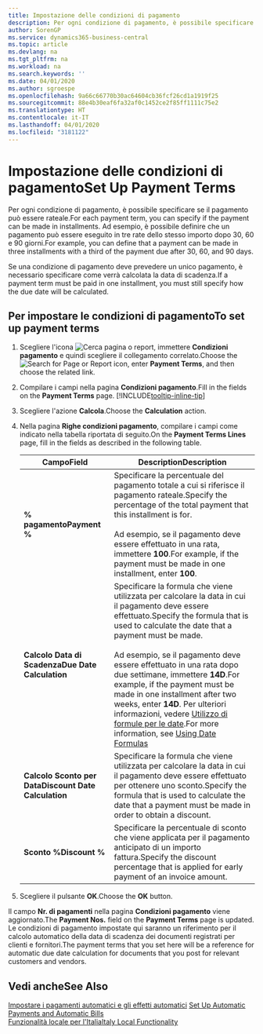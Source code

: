 ```yaml
---
title: Impostazione delle condizioni di pagamento
description: Per ogni condizione di pagamento, è possibile specificare se il pagamento può essere rateale. Ad esempio, è possibile definire che un pagamento può essere eseguito in tre rate dello stesso importo dopo 30, 60 e 90 giorni.
author: SorenGP
ms.service: dynamics365-business-central
ms.topic: article
ms.devlang: na
ms.tgt_pltfrm: na
ms.workload: na
ms.search.keywords: ''
ms.date: 04/01/2020
ms.author: sgroespe
ms.openlocfilehash: 9a66c66770b30ac64604cb36fcf26cd1a1919f25
ms.sourcegitcommit: 88e4b30eaf6fa32af0c1452ce2f85ff1111c75e2
ms.translationtype: HT
ms.contentlocale: it-IT
ms.lasthandoff: 04/01/2020
ms.locfileid: "3181122"
---
```

# <a name="set-up-payment-terms"></a><span data-ttu-id="5b9bb-104">Impostazione delle condizioni di pagamento</span><span class="sxs-lookup"><span data-stu-id="5b9bb-104">Set Up Payment Terms</span></span>
<span data-ttu-id="5b9bb-105">Per ogni condizione di pagamento, è possibile specificare se il pagamento può essere rateale.</span><span class="sxs-lookup"><span data-stu-id="5b9bb-105">For each payment term, you can specify if the payment can be made in installments.</span></span> <span data-ttu-id="5b9bb-106">Ad esempio, è possibile definire che un pagamento può essere eseguito in tre rate dello stesso importo dopo 30, 60 e 90 giorni.</span><span class="sxs-lookup"><span data-stu-id="5b9bb-106">For example, you can define that a payment can be made in three installments with a third of the payment due after 30, 60, and 90 days.</span></span>  

<span data-ttu-id="5b9bb-107">Se una condizione di pagamento deve prevedere un unico pagamento, è necessario specificare come verrà calcolata la data di scadenza.</span><span class="sxs-lookup"><span data-stu-id="5b9bb-107">If a payment term must be paid in one installment, you must still specify how the due date will be calculated.</span></span>  

## <a name="to-set-up-payment-terms"></a><span data-ttu-id="5b9bb-108">Per impostare le condizioni di pagamento</span><span class="sxs-lookup"><span data-stu-id="5b9bb-108">To set up payment terms</span></span>  
1.  <span data-ttu-id="5b9bb-109">Scegliere l'icona ![Cerca pagina o report](../../media/ui-search/search_small.png "Icona Cerca pagina o report"), immettere **Condizioni pagamento** e quindi scegliere il collegamento correlato.</span><span class="sxs-lookup"><span data-stu-id="5b9bb-109">Choose the ![Search for Page or Report](../../media/ui-search/search_small.png "Search for Page or Report icon") icon, enter **Payment Terms**, and then choose the related link.</span></span>    
2.  <span data-ttu-id="5b9bb-110">Compilare i campi nella pagina **Condizioni pagamento**.</span><span class="sxs-lookup"><span data-stu-id="5b9bb-110">Fill in the fields on the **Payment Terms** page.</span></span> [!INCLUDE[tooltip-inline-tip](../../includes/tooltip-inline-tip_md.md)]  
3.  <span data-ttu-id="5b9bb-111">Scegliere l'azione **Calcola**.</span><span class="sxs-lookup"><span data-stu-id="5b9bb-111">Choose the **Calculation** action.</span></span>  
4.  <span data-ttu-id="5b9bb-112">Nella pagina **Righe condizioni pagamento**, compilare i campi come indicato nella tabella riportata di seguito.</span><span class="sxs-lookup"><span data-stu-id="5b9bb-112">On the **Payment Terms Lines** page, fill in the fields as described in the following table.</span></span>  

    |<span data-ttu-id="5b9bb-113">Campo</span><span class="sxs-lookup"><span data-stu-id="5b9bb-113">Field</span></span>|<span data-ttu-id="5b9bb-114">Description</span><span class="sxs-lookup"><span data-stu-id="5b9bb-114">Description</span></span>|  
    |---------------------------------|---------------------------------------|  
    |<span data-ttu-id="5b9bb-115">**% pagamento**</span><span class="sxs-lookup"><span data-stu-id="5b9bb-115">**Payment %**</span></span>|<span data-ttu-id="5b9bb-116">Specificare la percentuale del pagamento totale a cui si riferisce il pagamento rateale.</span><span class="sxs-lookup"><span data-stu-id="5b9bb-116">Specify the percentage of the total payment that this installment is for.</span></span><br /><br /> <span data-ttu-id="5b9bb-117">Ad esempio, se il pagamento deve essere effettuato in una rata, immettere **100**.</span><span class="sxs-lookup"><span data-stu-id="5b9bb-117">For example, if the payment must be made in one installment, enter **100**.</span></span>|  
    |<span data-ttu-id="5b9bb-118">**Calcolo Data di Scadenza**</span><span class="sxs-lookup"><span data-stu-id="5b9bb-118">**Due Date Calculation**</span></span>|<span data-ttu-id="5b9bb-119">Specificare la formula che viene utilizzata per calcolare la data in cui il pagamento deve essere effettuato.</span><span class="sxs-lookup"><span data-stu-id="5b9bb-119">Specify the formula that is used to calculate the date that a payment must be made.</span></span><br /><br /> <span data-ttu-id="5b9bb-120">Ad esempio, se il pagamento deve essere effettuato in una rata dopo due settimane, immettere **14D**.</span><span class="sxs-lookup"><span data-stu-id="5b9bb-120">For example, if the payment must be made in one installment after two weeks, enter **14D**.</span></span> <span data-ttu-id="5b9bb-121">Per ulteriori informazioni, vedere [Utilizzo di formule per le date](../../ui-enter-date-ranges.md#using-date-formulas).</span><span class="sxs-lookup"><span data-stu-id="5b9bb-121">For more information, see [Using Date Formulas](../../ui-enter-date-ranges.md#using-date-formulas)</span></span>|  
    |<span data-ttu-id="5b9bb-122">**Calcolo Sconto per Data**</span><span class="sxs-lookup"><span data-stu-id="5b9bb-122">**Discount Date Calculation**</span></span>|<span data-ttu-id="5b9bb-123">Specificare la formula che viene utilizzata per calcolare la data in cui il pagamento deve essere effettuato per ottenere uno sconto.</span><span class="sxs-lookup"><span data-stu-id="5b9bb-123">Specify the formula that is used to calculate the date that a payment must be made in order to obtain a discount.</span></span>|  
    |<span data-ttu-id="5b9bb-124">**Sconto %**</span><span class="sxs-lookup"><span data-stu-id="5b9bb-124">**Discount %**</span></span>|<span data-ttu-id="5b9bb-125">Specificare la percentuale di sconto che viene applicata per il pagamento anticipato di un importo fattura.</span><span class="sxs-lookup"><span data-stu-id="5b9bb-125">Specify the discount percentage that is applied for early payment of an invoice amount.</span></span>|  

5.  <span data-ttu-id="5b9bb-126">Scegliere il pulsante **OK**.</span><span class="sxs-lookup"><span data-stu-id="5b9bb-126">Choose the **OK** button.</span></span>  

<span data-ttu-id="5b9bb-127">Il campo **Nr. di pagamenti** nella pagina **Condizioni pagamento** viene aggiornato.</span><span class="sxs-lookup"><span data-stu-id="5b9bb-127">The **Payment Nos.** field on the **Payment Terms** page is updated.</span></span> <span data-ttu-id="5b9bb-128">Le condizioni di pagamento impostate qui saranno un riferimento per il calcolo automatico della data di scadenza dei documenti registrati per clienti e fornitori.</span><span class="sxs-lookup"><span data-stu-id="5b9bb-128">The payment terms that you set here will be a reference for automatic due date calculation for documents that you post for relevant customers and vendors.</span></span>  

## <a name="see-also"></a><span data-ttu-id="5b9bb-129">Vedi anche</span><span class="sxs-lookup"><span data-stu-id="5b9bb-129">See Also</span></span>  
 <span data-ttu-id="5b9bb-130">[Impostare i pagamenti automatici e gli effetti automatici](how-to-set-up-automatic-payments-and-automatic-bills.md) </span><span class="sxs-lookup"><span data-stu-id="5b9bb-130">[Set Up Automatic Payments and Automatic Bills](how-to-set-up-automatic-payments-and-automatic-bills.md) </span></span>  
 [<span data-ttu-id="5b9bb-131">Funzionalità locale per l'Italia</span><span class="sxs-lookup"><span data-stu-id="5b9bb-131">Italy Local Functionality</span></span>](italy-local-functionality.md)   
